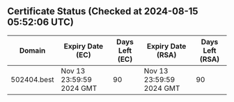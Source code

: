 ## Certificate Status (Checked at 2024-08-15 05:52:06 UTC)
| Domain | Expiry Date (EC) | Days Left (EC) | Expiry Date (RSA) | Days Left (RSA) |
|--------|-------------------|----------------|--------------------|--------------------|
| 502404.best | Nov 13 23:59:59 2024 GMT | 90 | Nov 13 23:59:59 2024 GMT | 90 |
